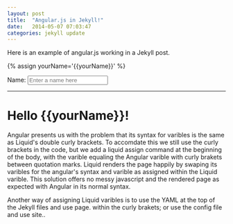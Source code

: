 ```yaml
---
layout: post
title:  "Angular.js in Jekyll!"
date:   2014-05-07 07:03:47
categories: jekyll update
---
```


Here is an example of angular.js working in a Jekyll post.

{% assign yourName='{{yourName}}' %}

<div>
<label>Name:</label>
<input type="text" ng-model="yourName" placeholder="Enter a name here">
<hr>
<h1>Hello {{yourName}}!</h1>
</div>

Angular presents us with the problem that its syntax for varibles is the same as Liquid's double curly brackets. To accomdate this we still use the curly brackets in the code, but we add a liquid assign command at the beginning of the body, with the varible equaling the Angular varible with curly brakets between quotation marks. Liquid renders the page happily by swaping its varibles for the angular's syntax and varible as assigned within the Liquid varible. This solution offers no messy javascript and the rendered page as expected with Angular in its normal syntax.

Another way of assigning Liquid varibles is to use the YAML at the top of the Jekyll files and use page.<varible> within the curly brakets; or use the config file and use site.<varible>.


